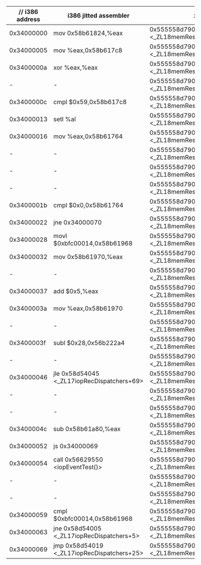 |// i386 address | i386 jitted assembler | x64 address | x64 jitted assembler | Comment |
| ------------------------- | ------------------------- | ------------------------- | ------------------------- | ------------------------- |
   0x34000000|  mov    0x58b61824,%eax|   0x555558d79000 <_ZL18memReserve_iR3000A+14159872>|  movabs 0x555557ff70e4,%eax
   0x34000005|  mov    %eax,0x58b617c8|   0x555558d79009 <_ZL18memReserve_iR3000A+14159881>|  movabs %eax,0x555557ff7088
   0x3400000a|  xor    %eax,%eax|   0x555558d79012 <_ZL18memReserve_iR3000A+14159890>|  xor    %eax,%eax
-|-|   0x555558d79014 <_ZL18memReserve_iR3000A+14159892>|  movabs 0x555557ff7088,%eax
   0x3400000c|  cmpl   $0x59,0x58b617c8|   0x555558d7901d <_ZL18memReserve_iR3000A+14159901>|  cmp    $0x59,%eax
   0x34000013|  setl   %al|   0x555558d79020 <_ZL18memReserve_iR3000A+14159904>|  setl   %al
   0x34000016|  mov    %eax,0x58b61764|   0x555558d79023 <_ZL18memReserve_iR3000A+14159907>|  movabs %eax,0x555557ff7024
-|-|   0x555558d7902c <_ZL18memReserve_iR3000A+14159916>|  movabs 0x555557ff7024,%eax
-|-|   0x555558d79035 <_ZL18memReserve_iR3000A+14159925>|  mov    %eax,%ebx
-|-|   0x555558d79037 <_ZL18memReserve_iR3000A+14159927>|  movabs 0x555557e03a20,%eax
   0x3400001b|  cmpl   $0x0,0x58b61764|   0x555558d79040 <_ZL18memReserve_iR3000A+14159936>|  cmp    %ebx,%eax
   0x34000022|  jne    0x34000070|   0x555558d79042 <_ZL18memReserve_iR3000A+14159938>|  jne    0x555558d790b0 <_ZL18memReserve_iR3000A+14160048>
   0x34000028|  movl   $0xbfc00014,0x58b61968|   0x555558d79048 <_ZL18memReserve_iR3000A+14159944>|  mov    $0xbfc00014,%eax
   0x34000032|  mov    0x58b61970,%eax|   0x555558d7904d <_ZL18memReserve_iR3000A+14159949>|  movabs %eax,0x555557ff7228
-|-|   0x555558d79056 <_ZL18memReserve_iR3000A+14159958>|  movabs 0x555557ff7230,%eax
   0x34000037|  add    $0x5,%eax|   0x555558d7905f <_ZL18memReserve_iR3000A+14159967>|  add    $0x5,%eax
   0x3400003a|  mov    %eax,0x58b61970|   0x555558d79062 <_ZL18memReserve_iR3000A+14159970>|  movabs %eax,0x555557ff7230
-|-|   0x555558d7906b <_ZL18memReserve_iR3000A+14159979>|  mov    $0x28,%ebx
   0x3400003f|  subl   $0x28,0x56b222a4|   0x555558d79070 <_ZL18memReserve_iR3000A+14159984>|  sub    %ebx,%eax
-|-|   0x555558d79072 <_ZL18memReserve_iR3000A+14159986>|  movabs %eax,0x555555dc0478
   0x34000046|  jle    0x58d54045 <_ZL17iopRecDispatchers+69>|   0x555558d7907b <_ZL18memReserve_iR3000A+14159995>|  jle    0x555558d7808d <_ZL18memReserve_iR3000A+14155917>
-|-|   0x555558d79081 <_ZL18memReserve_iR3000A+14160001>|  mov    %eax,%ebx
-|-|   0x555558d79083 <_ZL18memReserve_iR3000A+14160003>|  movabs 0x555557e03a08,%eax
   0x3400004c|  sub    0x58b61a80,%eax|   0x555558d7908c <_ZL18memReserve_iR3000A+14160012>|  sub    %eax,%ebx
   0x34000052|  js     0x34000069|   0x555558d7908e <_ZL18memReserve_iR3000A+14160014>|  js     0x555558d790ab <_ZL18memReserve_iR3000A+14160043>
   0x34000054|  call   0x56629550 <iopEventTest()>|   0x555558d79090 <_ZL18memReserve_iR3000A+14160016>|  callq  0x5555556afb30 <iopEventTest()>
-|-|   0x555558d79095 <_ZL18memReserve_iR3000A+14160021>|  movabs 0x555557ff7228,%eax
-|-|   0x555558d7909e <_ZL18memReserve_iR3000A+14160030>|  mov    $0xbfc00014,%ebx
   0x34000059|  cmpl   $0xbfc00014,0x58b61968|   0x555558d790a3 <_ZL18memReserve_iR3000A+14160035>|  cmp    %ebx,%eax
   0x34000063|  jne    0x58d54005 <_ZL17iopRecDispatchers+5>|   0x555558d790a5 <_ZL18memReserve_iR3000A+14160037>|  jne    0x555558d78005 <_ZL18memReserve_iR3000A+14155781>
   0x34000069|  jmp    0x58d54019 <_ZL17iopRecDispatchers+25>|   0x555558d790ab <_ZL18memReserve_iR3000A+14160043>|  jmpq   0x555558d7803b <_ZL18memReserve_iR3000A+14155835>
